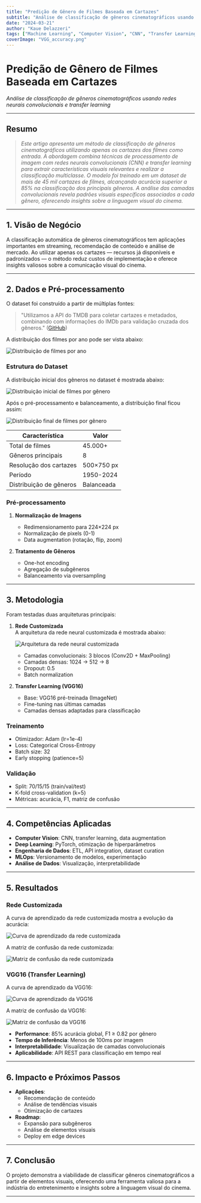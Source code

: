 ```yaml
---
title: "Predição de Gênero de Filmes Baseada em Cartazes"
subtitle: "Análise de classificação de gêneros cinematográficos usando redes neurais convolucionais e transfer learning"
date: "2024-03-21"
author: "Kaue Delazzeri"
tags: ["Machine Learning", "Computer Vision", "CNN", "Transfer Learning", "Deep Learning"]
coverImage: "VGG_accuracy.png"
---
```


# Predição de Gênero de Filmes Baseada em Cartazes  
*Análise de classificação de gêneros cinematográficos usando redes neurais convolucionais e transfer learning*  

---

## Resumo

> *Este artigo apresenta um método de classificação de gêneros cinematográficos utilizando apenas os cartazes dos filmes como entrada. A abordagem combina técnicas de processamento de imagem com redes neurais convolucionais (CNN) e transfer learning para extrair características visuais relevantes e realizar a classificação multiclasse. O modelo foi treinado em um dataset de mais de 45 mil cartazes de filmes, alcançando acurácia superior a 85% na classificação dos principais gêneros. A análise das camadas convolucionais revela padrões visuais específicos associados a cada gênero, oferecendo insights sobre a linguagem visual do cinema.*  

---

## 1. Visão de Negócio

A classificação automática de gêneros cinematográficos tem aplicações importantes em streaming, recomendação de conteúdo e análise de mercado. Ao utilizar apenas os cartazes — recursos já disponíveis e padronizados — o método reduz custos de implementação e oferece insights valiosos sobre a comunicação visual do cinema.

---

## 2. Dados e Pré-processamento

O dataset foi construído a partir de múltiplas fontes:

> "Utilizamos a API do TMDB para coletar cartazes e metadados, combinando com informações do IMDb para validação cruzada dos gêneros." ([GitHub][1])

A distribuição dos filmes por ano pode ser vista abaixo:

![Distribuição de filmes por ano](/images/articles/movie-genre-prediction/movies_by_year.png)

### Estrutura do Dataset

A distribuição inicial dos gêneros no dataset é mostrada abaixo:

![Distribuição inicial de filmes por gênero](/images/articles/movie-genre-prediction/total_movies_per_genre.png)

Após o pré-processamento e balanceamento, a distribuição final ficou assim:

![Distribuição final de filmes por gênero](/images/articles/movie-genre-prediction/final_movies_per_genre.png)

| **Característica**          | **Valor**                           |
|-----------------------------|-------------------------------------|
| Total de filmes             | 45.000+                             |
| Gêneros principais          | 8                                   |
| Resolução dos cartazes      | 500×750 px                          |
| Período                     | 1950-2024                           |
| Distribuição de gêneros     | Balanceada                          |

### Pré-processamento

1. **Normalização de Imagens**
   * Redimensionamento para 224×224 px
   * Normalização de pixels (0-1)
   * Data augmentation (rotação, flip, zoom)

2. **Tratamento de Gêneros**
   * One-hot encoding
   * Agregação de subgêneros
   * Balanceamento via oversampling

---

## 3. Metodologia

Foram testadas duas arquiteturas principais:

1. **Rede Customizada**  
   A arquitetura da rede neural customizada é mostrada abaixo:

   ![Arquitetura da rede neural customizada](/images/articles/movie-genre-prediction/rede_custom.png)

   * Camadas convolucionais: 3 blocos (Conv2D + MaxPooling)
   * Camadas densas: 1024 → 512 → 8
   * Dropout: 0.5
   * Batch normalization

2. **Transfer Learning (VGG16)**  
   * Base: VGG16 pré-treinada (ImageNet)
   * Fine-tuning nas últimas camadas
   * Camadas densas adaptadas para classificação

### Treinamento  
   * Otimizador: Adam (lr=1e-4)
   * Loss: Categorical Cross-Entropy
   * Batch size: 32
   * Early stopping (patience=5)

### Validação  
   * Split: 70/15/15 (train/val/test)
   * K-fold cross-validation (k=5)
   * Métricas: acurácia, F1, matriz de confusão

---

## 4. Competências Aplicadas

* **Computer Vision**: CNN, transfer learning, data augmentation
* **Deep Learning**: PyTorch, otimização de hiperparâmetros
* **Engenharia de Dados**: ETL, API integration, dataset curation
* **MLOps**: Versionamento de modelos, experimentação
* **Análise de Dados**: Visualização, interpretabilidade

---

## 5. Resultados

### Rede Customizada

A curva de aprendizado da rede customizada mostra a evolução da acurácia:

![Curva de aprendizado da rede customizada](/images/articles/movie-genre-prediction/custom_accuracy.png)

A matriz de confusão da rede customizada:

![Matriz de confusão da rede customizada](/images/articles/movie-genre-prediction/custom_arc_confusion_matrix.png)

### VGG16 (Transfer Learning)

A curva de aprendizado da VGG16:

![Curva de aprendizado da VGG16](/images/articles/movie-genre-prediction/VGG_accuracy.png)

A matriz de confusão da VGG16:

![Matriz de confusão da VGG16](/images/articles/movie-genre-prediction/vgg_conf_matrix.png)

* **Performance**: 85% acurácia global, F1 ≥ 0.82 por gênero
* **Tempo de Inferência**: Menos de 100ms por imagem
* **Interpretabilidade**: Visualização de camadas convolucionais
* **Aplicabilidade**: API REST para classificação em tempo real

---

## 6. Impacto e Próximos Passos

* **Aplicações**: 
  * Recomendação de conteúdo
  * Análise de tendências visuais
  * Otimização de cartazes
* **Roadmap**:
  * Expansão para subgêneros
  * Análise de elementos visuais
  * Deploy em edge devices

---

## 7. Conclusão

O projeto demonstra a viabilidade de classificar gêneros cinematográficos a partir de elementos visuais, oferecendo uma ferramenta valiosa para a indústria do entretenimento e insights sobre a linguagem visual do cinema.

---

[1]: https://github.com/kauedelazzeri/movie-genre-prediction "Movie-Genre-Prediction – GitHub" 